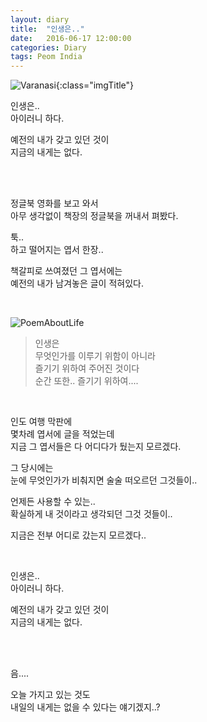 ```yaml
---
layout: diary
title:  "인생은.."
date:   2016-06-17 12:00:00 
categories: Diary
tags: Peom India 
---
```


![Varanasi](https://lh3.googleusercontent.com/E3xERe8d8Pn19rNW3Ye76Y1oh4AAGWmobgrBUDNUdJfHcHC6cMCXdV03nbHfbJe3q3QYAjT9uXR4LnWIn8YX2iUkgNw65cDf_YNt0JTlE4i-MUiTfbDY-5ppmTORWytJtnwiUnDGRrVfiOMX8LJwEAdn3m2eWpmBaXUiSPo7T6jAv3cUDzHBqpGX7NgsHcQ8uYdMTJEqKAdaqs7ZVeW7nPIOkIDYpXXcPWhGsJPq35LxzXjDDihOqOnQ1avvRTPlaq5qQKE21Os3trSLAhW6HLl-_J7GecRcwYRMF00vupeBJb2XYHLtm_mykgafZFrxYB_SS6X7o86C9rTVdUgavDxhv5EKP1oqpCeXF_PkNQr0cE6FOw5hJhWMoBuQ0770YUteSVQ3e5o-gI3rxJXVdzAcpqyNztmEeBxDk9scpVsQkz94xBLXIFUOPm4gDHzV3vcimDuuaVY5nxGv2iL6BhqzCTNlbRd-kcorE07g9bsT-sIR4GqnXvxw0_PgbBKPNU5Zc36d4v6qYpzS71nqL5um7SgGdBVVS4oG0-r47hF1b9Al0MoJDxaKJlMqdyxtyqx_eHArOHU42314ebVV39G4qfMZ-RI=w1215-h683-no){:class="imgTitle"}  

인생은..  
아이러니 하다.  

예전의 내가 갖고 있던 것이  
지금의 내게는 없다.  

<!--more-->

<br>
<br>

정글북 영화를 보고 와서  
아무 생각없이 책장의 정글북을 꺼내서 펴봤다.  

툭..  
하고 떨어지는 엽서 한장..  

책갈피로 쓰여졌던 그 엽서에는  
예전의 내가 남겨놓은 글이 적혀있다.  

<br>

![PoemAboutLife](https://lh3.googleusercontent.com/68NzxMNNTeicu2P7lWie1T3IqvcyYufpd6vFtxLhxoloxsQMjFswRcjvne3WXk9eXJCZDKQLTqY1xC7dxzT394Z40lxye9qwO34CjgTIiZhi7uABtfipsr1VuZK752pm9WyIyfswS16uFnStNToLIZDyI0t0B3rK2awhyMIIMEfPT7PanfBQkFOMTC6KsN2aN-oR4YqkPk2OIj9lOOQcIqdvzCEf8p55gxMoL4fy22ubQKC1Z04-5YWgg2gUqrzczWkiP2wFtX0n2MA_H-B03ads39m3rFNbfvJr5PJrbExxkRjCsGWYXZPjfFoGdKQAkVMZ7hdxIBHuuATh_db2qwWHBk5SvvvvmyUiKeiW6chH-MJOe3goFOTrSoe6DXBxFdDYVg4OtY3UqxktzPDpqdt3Bryw8hI6Vs_36_Sgac7na_HVeJAkTrSUEEGaFqXzECd1-rK3887PvboxxwGXoyC2KWXcqcXYC8SGgRhtyuAbOYlhKgEZBVtLunb14D0x95GM9sjWmmYglC4ci-_o5Nm4zbXDn23FyRlhY_lgAGCP3dlHe0g0RqW0D-V1Mz5PKBAjt6QO3RdTnFaWu1tbbcamwmwKiIk=w1215-h683-no)

>인생은  
>무엇인가를 이루기 위함이 아니라  
>즐기기 위하여 주어진 것이다  
>순간 또한.. 즐기기 위하여....  

<br>

인도 여행 막판에  
몇차례 엽서에 글을 적었는데  
지금 그 엽서들은 다 어디다가 뒀는지 모르겠다.  

그 당시에는  
눈에 무엇인가가 비춰지면 술술 떠오르던 그것들이..  

언제든 사용할 수 있는..  
확실하게 내 것이라고 생각되던 그것 것들이..  

지금은 전부 어디로 갔는지 모르겠다..  

<br>


인생은..  
아이러니 하다.  

예전의 내가 갖고 있던 것이  
지금의 내게는 없다.  

<br>
<br>

음....  

오늘 가지고 있는 것도  
내일의 내게는 없을 수 있다는 얘기겠지..?  

